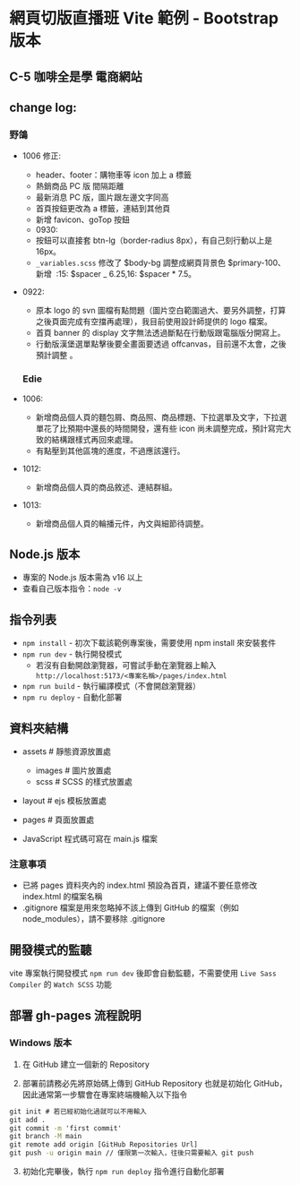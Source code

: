 # 網頁切版直播班 Vite 範例 - Bootstrap 版本

## C-5 咖啡全是學 電商網站

## change log:

### 野鴿

- 1006 修正:

  - header、footer：購物車等 icon 加上 a 標籤
  - 熱銷商品 PC 版 間隔距離
  - 最新消息 PC 版，圖片跟左邊文字同高
  - 首頁按鈕更改為 a 標籤，連結到其他頁
  - 新增 favicon、goTop 按鈕
  - 0930:
  - 按鈕可以直接套 btn-lg（border-radius 8px），有自己刻行動以上是 16px。
  - `_variables.scss` 修改了 $body-bg 調整成網頁背景色 $primary-100、新增  :15: $spacer \_ 6.25,16: $spacer \* 7.5。

- 0922:

  - 原本 logo 的 svn 圖檔有點問題（圖片空白範圍過大、要另外調整，打算之後頁面完成有空擋再處理），我目前使用設計師提供的 logo 檔案。
  - 首頁 banner 的 display 文字無法透過斷點在行動版跟電腦版分開寫上。
  - 行動版漢堡選單點擊後要全畫面要透過 offcanvas，目前還不太會，之後預計調整 。

  ### Edie

- 1006:

  - 新增商品個人頁的麵包屑、商品照、商品標題、下拉選單及文字，下拉選單花了比預期中還長的時間開發，還有些 icon 尚未調整完成，預計寫完大致的結構跟樣式再回來處理。
  - 有點壓到其他區塊的進度，不過應該還行。

- 1012:

  - 新增商品個人頁的商品敘述、連結群組。

- 1013:
  - 新增商品個人頁的輪播元件，內文與細節待調整。

## Node.js 版本

- 專案的 Node.js 版本需為 v16 以上
- 查看自己版本指令：`node -v`

## 指令列表

- `npm install` - 初次下載該範例專案後，需要使用 npm install 來安裝套件
- `npm run dev` - 執行開發模式
  - 若沒有自動開啟瀏覽器，可嘗試手動在瀏覽器上輸入
    `http://localhost:5173/<專案名稱>/pages/index.html`
- `npm run build` - 執行編譯模式（不會開啟瀏覽器）
- `npm ru deploy` - 自動化部署

## 資料夾結構

- assets # 靜態資源放置處

  - images # 圖片放置處
  - scss # SCSS 的樣式放置處

- layout # ejs 模板放置處
- pages # 頁面放置處

- JavaScript 程式碼可寫在 main.js 檔案

### 注意事項

- 已將 pages 資料夾內的 index.html 預設為首頁，建議不要任意修改 index.html 的檔案名稱
- .gitignore 檔案是用來忽略掉不該上傳到 GitHub 的檔案（例如 node_modules），請不要移除 .gitignore

## 開發模式的監聽

vite 專案執行開發模式 `npm run dev` 後即會自動監聽，不需要使用 `Live Sass Compiler` 的 `Watch SCSS` 功能

## 部署 gh-pages 流程說明

### Windows 版本

1. 在 GitHub 建立一個新的 Repository

2. 部署前請務必先將原始碼上傳到 GitHub Repository 也就是初始化 GitHub，因此通常第一步驟會在專案終端機輸入以下指令

```cmd
git init # 若已經初始化過就可以不用輸入
git add .
git commit -m 'first commit'
git branch -M main
git remote add origin [GitHub Repositories Url]
git push -u origin main // 僅限第一次輸入，往後只需要輸入 git push
```

3. 初始化完畢後，執行 `npm run deploy` 指令進行自動化部署
